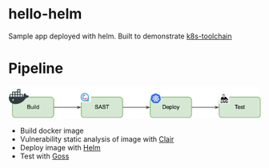 # hello-helm
Sample app deployed with helm.  Built to demonstrate [k8s-toolchain](https://github.com/cplee/k8s-toolchain)

# Pipeline
<img src="pipeline.png?raw=true">

* Build docker image 
* Vulnerability static analysis of image with [Clair](https://github.com/coreos/clair)
* Deploy image with [Helm](https://github.com/kubernetes/helm)
* Test with [Goss](https://github.com/aelsabbahy/goss)
